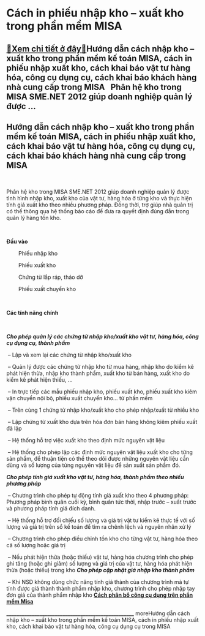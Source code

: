 Cách in phiếu nhập kho – xuất kho trong phần mềm MISA
=====================================================

[:gift:Xem chi tiết ở đây:gift:](https://hddtvn.com/cach-in-phieu-nhap-kho-xuat-kho-trong-phan-mem-misa/)Hướng dẫn cách nhập kho – xuất kho trong phần mềm kế toán MISA, cách in phiếu nhập xuất kho, cách khai báo vật tư hàng hóa, công cụ dụng cụ, cách khai báo khách hàng nhà cung cấp trong MISA   Phân hệ kho trong MISA SME.NET 2012 giúp doanh nghiệp quản lý được …
--------------------------------------------------------------------------------------------------------------------------------------------------------------------------------------------------------------------------------------------------------------------



Hướng dẫn cách nhập kho – xuất kho trong phần mềm kế toán MISA, cách in phiếu nhập xuất kho, cách khai báo vật tư hàng hóa, công cụ dụng cụ, cách khai báo khách hàng nhà cung cấp trong MISA
-----------------------------------------------------------------------------------------------------------------------------------------------------------------------------------------------


   

Phân hệ kho trong MISA SME.NET 2012 giúp doanh nghiệp quản lý được tình hình nhập kho, xuất kho của vật tư, hàng hóa ở từng kho và thực hiện tính giá xuất kho theo nhiều phương pháp. Đồng thời, trợ giúp nhà quản trị có thể thông qua hệ thống báo cáo để đưa ra quyết định đúng đắn trong quản lý hàng tồn kho.


  

   

**Đầu vào**  

        Phiếu nhập kho  

        Phiếu xuất kho  

        Chứng từ lắp ráp, tháo dỡ  

        Phiếu xuất chuyển kho  

          

**Các tính năng chính**  

   

***Cho phép quản lý các chứng từ nhập kho/xuất kho vật tư, hàng hóa, công cụ dụng cụ, thành phẩm***  

 – Lập và xem lại các chứng từ nhập kho/xuất kho  

 – Quản lý được các chứng từ nhập kho từ mua hàng, nhập kho do kiểm kê phát hiện thừa, nhập kho thành phẩm, xuất kho từ bán hàng, xuất kho do kiểm kê phát hiện thiếu, …  

 – In trực tiếp các mẫu phiếu nhập kho, phiếu xuất kho, phiếu xuất kho kiêm vận chuyển nội bộ, phiếu xuất chuyển kho… từ phần mềm  

 – Trên cùng 1 chứng từ nhập kho/xuất kho cho phép nhập/xuất từ nhiều kho  

 – Lập chứng từ xuất kho dựa trên hóa đơn bán hàng không kiêm phiếu xuất đã lập  

 – Hệ thống hỗ trợ việc xuất kho theo định mức nguyên vật liệu  

 – Hệ thống cho phép lập các định mức nguyên vật liệu xuất kho cho từng sản phẩm, để thuận tiện có thể theo dõi được những nguyên vật liệu cần dùng và số lượng của từng nguyên vật liệu để sản xuất sản phẩm đó.


***Cho phép tính giá xuất kho vật tư, hàng hóa, thành phẩm theo nhiều phương pháp***

  

 – Chương trình cho phép tự động tính giá xuất kho theo 4 phương pháp: Phương pháp bình quân cuối kỳ, bình quân tức thời, nhập trước – xuất trước và phương pháp tính giá đích danh.  

 – Hệ thống hỗ trợ đối chiếu số lượng và giá trị vật tư kiểm kê thực tế với số lượng và giá trị trên sổ kế toán để tìm ra chênh lệch và nguyên nhân xử lý  

 – Chương trình cho phép điều chỉnh tồn kho cho từng vật tư, hàng hóa theo cả số lượng hoặc giá trị  

 – Nếu phát hiện thừa (hoặc thiếu) vật tư, hàng hóa chương trình cho phép ghi tăng (hoặc ghi giảm) số lượng và giá trị của vật tư, hàng hóa phát hiện thừa (hoặc thiếu) trong kho
***Cho phép cập nhật giá nhập kho thành phẩm***

  

 – Khi NSD không dùng chức năng tính giá thành của chương trình mà tự tính được giá thành thành phẩm nhập kho, chương trình cho phép nhập tay đơn giá của thành phẩm nhập kho
[**Cách phân bổ công cụ dụng trên phần mềm Misa**](# "cách phân bổ công cụ dụng cụ trên phần mềm MISA")

**\_\_\_\_\_\_\_\_\_\_\_\_\_\_\_\_\_\_\_\_\_\_\_\_\_\_\_\_\_\_\_\_\_\_\_\_\_\_\_\_\_\_\_\_\_\_\_\_\_\_**
moreHướng dẫn cách nhập kho – xuất kho trong phần mềm kế toán MISA, cách in phiếu nhập xuất kho, cách khai báo vật tư hàng hóa, công cụ dụng cụ trong MISA

